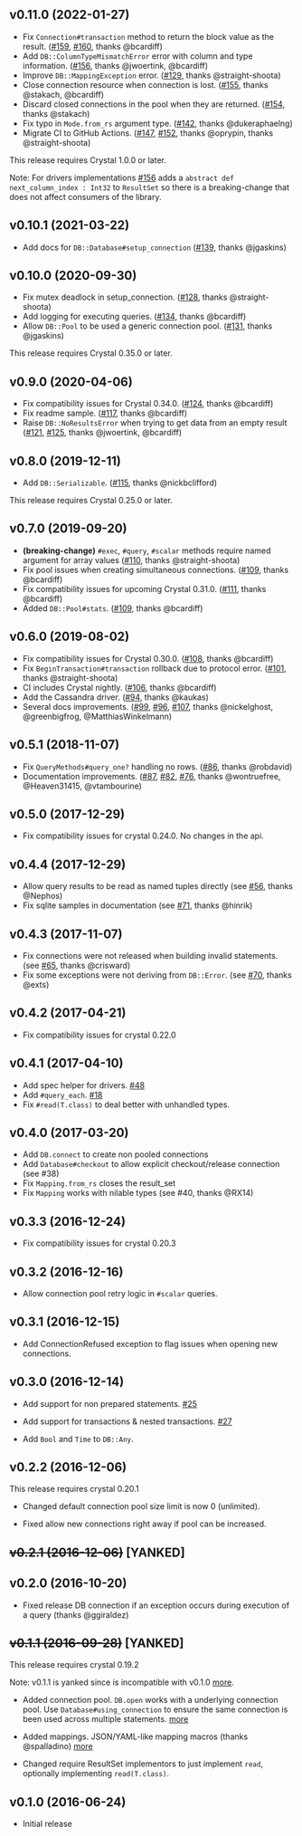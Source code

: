 ## v0.11.0 (2022-01-27)

* Fix `Connection#transaction` method to return the block value as the result. ([#159](https://github.com/crystal-lang/crystal-db/pull/159), [#160](https://github.com/crystal-lang/crystal-db/pull/160), thanks @bcardiff)
* Add `DB::ColumnTypeMismatchError` error with column and type information. ([#156](https://github.com/crystal-lang/crystal-db/pull/156), thanks @jwoertink, @bcardiff)
* Improve `DB::MappingException` error. ([#129](https://github.com/crystal-lang/crystal-db/pull/129), thanks @straight-shoota)
* Close connection resource when connection is lost. ([#155](https://github.com/crystal-lang/crystal-db/pull/155), thanks @stakach, @bcardiff)
* Discard closed connections in the pool when they are returned. ([#154](https://github.com/crystal-lang/crystal-db/pull/154), thanks @stakach)
* Fix typo in `Mode.from_rs` argument type. ([#142](https://github.com/crystal-lang/crystal-db/pull/142), thanks @dukeraphaelng)
* Migrate CI to GitHub Actions. ([#147](https://github.com/crystal-lang/crystal-db/pull/147), [#152](https://github.com/crystal-lang/crystal-db/pull/152), thanks @oprypin, thanks @straight-shoota)

This release requires Crystal 1.0.0 or later.

Note: For drivers implementations [#156](https://github.com/crystal-lang/crystal-db/pull/156) adds a `abstract def next_column_index : Int32` to `ResultSet` so there is a breaking-change that does not affect consumers of the library.

## v0.10.1 (2021-03-22)

* Add docs for `DB::Database#setup_connection` ([#139](https://github.com/crystal-lang/crystal-db/pull/139), thanks @jgaskins)

## v0.10.0 (2020-09-30)

* Fix mutex deadlock in setup_connection. ([#128](https://github.com/crystal-lang/crystal-db/pull/128), thanks @straight-shoota)
* Add logging for executing queries. ([#134](https://github.com/crystal-lang/crystal-db/pull/134), thanks @bcardiff)
* Allow `DB::Pool` to be used a generic connection pool. ([#131](https://github.com/crystal-lang/crystal-db/pull/131), thanks @jgaskins)

This release requires Crystal 0.35.0 or later.

## v0.9.0 (2020-04-06)

* Fix compatibility issues for Crystal 0.34.0. ([#124](https://github.com/crystal-lang/crystal-db/pull/124), thanks @bcardiff)
* Fix readme sample. ([#117](https://github.com/crystal-lang/crystal-db/pull/117), thanks @bcardiff)
* Raise `DB::NoResultsError` when trying to get data from an empty result ([#121](https://github.com/crystal-lang/crystal-db/pull/121), [#125](https://github.com/crystal-lang/crystal-db/pull/125), thanks @jwoertink, @bcardiff)

## v0.8.0 (2019-12-11)

* Add `DB::Serializable`. ([#115](https://github.com/crystal-lang/crystal-db/pull/115), thanks @nickbclifford)

This release requires Crystal 0.25.0 or later.

## v0.7.0 (2019-09-20)

* **(breaking-change)** `#exec`, `#query`, `#scalar` methods require named argument for array values ([#110](https://github.com/crystal-lang/crystal-db/pull/110), thanks @straight-shoota)
* Fix pool issues when creating simultaneous connections. ([#109](https://github.com/crystal-lang/crystal-db/pull/109), thanks @bcardiff)
* Fix compatibility issues for upcoming Crystal 0.31.0. ([#111](https://github.com/crystal-lang/crystal-db/pull/111), thanks @bcardiff)
* Added `DB::Pool#stats`. ([#109](https://github.com/crystal-lang/crystal-db/pull/109), thanks @bcardiff)

## v0.6.0 (2019-08-02)

* Fix compatibility issues for Crystal 0.30.0. ([#108](https://github.com/crystal-lang/crystal-db/pull/108), thanks @bcardiff)
* Fix `BeginTransaction#transaction` rollback due to protocol error. ([#101](https://github.com/crystal-lang/crystal-db/pull/101), thanks @straight-shoota)
* CI includes Crystal nightly. ([#106](https://github.com/crystal-lang/crystal-db/pull/106), thanks @bcardiff)
* Add the Cassandra driver. ([#94](https://github.com/crystal-lang/crystal-db/pull/94), thanks @kaukas)
* Several docs improvements. ([#99](https://github.com/crystal-lang/crystal-db/pull/99), [#96](https://github.com/crystal-lang/crystal-db/pull/96), [#107](https://github.com/crystal-lang/crystal-db/pull/107), thanks @nickelghost, @greenbigfrog, @MatthiasWinkelmann)

## v0.5.1 (2018-11-07)

* Fix `QueryMethods#query_one?` handling no rows. ([#86](https://github.com/crystal-lang/crystal-db/pull/86), thanks @robdavid)
* Documentation improvements. ([#87](https://github.com/crystal-lang/crystal-db/pull/87), [#82](https://github.com/crystal-lang/crystal-db/pull/82), [#76](https://github.com/crystal-lang/crystal-db/pull/76), thanks @wontruefree, @Heaven31415, @vtambourine)

## v0.5.0 (2017-12-29)

* Fix compatibility issues for crystal 0.24.0. No changes in the api.

## v0.4.4 (2017-12-29)

* Allow query results to be read as named tuples directly (see [#56](https://github.com/crystal-lang/crystal-db/pull/56), thanks @Nephos)
* Fix sqlite samples in documentation (see [#71](https://github.com/crystal-lang/crystal-db/pull/71), thanks @hinrik)

## v0.4.3 (2017-11-07)

* Fix connections were not released when building invalid statements. (see [#65](https://github.com/crystal-lang/crystal-db/pull/65), thanks @crisward)
* Fix some exceptions were not deriving from `DB::Error`. (see [#70](https://github.com/crystal-lang/crystal-db/pull/70), thanks @exts)

## v0.4.2 (2017-04-21)

* Fix compatibility issues for crystal 0.22.0

## v0.4.1 (2017-04-10)

* Add spec helper for drivers. [#48](https://github.com/crystal-lang/crystal-db/pull/48)
* Add `#query_each`. [#18](https://github.com/crystal-lang/crystal-db/issues/18)
* Fix `#read(T.class)` to deal better with unhandled types.

## v0.4.0 (2017-03-20)

* Add `DB.connect` to create non pooled connections
* Add `Database#checkout` to allow explicit checkout/release connection (see #38)
* Fix `Mapping.from_rs` closes the result_set
* Fix `Mapping` works with nilable types (see #40, thanks @RX14)

## v0.3.3 (2016-12-24)

* Fix compatibility issues for crystal 0.20.3

## v0.3.2 (2016-12-16)

* Allow connection pool retry logic in `#scalar` queries.

## v0.3.1 (2016-12-15)

* Add ConnectionRefused exception to flag issues when opening new connections.

## v0.3.0 (2016-12-14)

* Add support for non prepared statements. [#25](https://github.com/crystal-lang/crystal-db/pull/25)

* Add support for transactions & nested transactions. [#27](https://github.com/crystal-lang/crystal-db/pull/27)

* Add `Bool` and `Time` to `DB::Any`.

## v0.2.2 (2016-12-06)

This release requires crystal 0.20.1

* Changed default connection pool size limit is now 0 (unlimited).

* Fixed allow new connections right away if pool can be increased.

## ~~v0.2.1 (2016-12-06)~~ [YANKED]

## v0.2.0 (2016-10-20)

* Fixed release DB connection if an exception occurs during execution of a query (thanks @ggiraldez)

## ~~v0.1.1 (2016-09-28)~~ [YANKED]

This release requires crystal 0.19.2

Note: v0.1.1 is yanked since is incompatible with v0.1.0 [more](https://github.com/crystal-lang/crystal-mysql/issues/10).

* Added connection pool. `DB.open` works with a underlying connection pool. Use `Database#using_connection` to ensure the same connection is been used across multiple statements. [more](https://github.com/crystal-lang/crystal-db/pull/12)

* Added mappings. JSON/YAML-like mapping macros (thanks @spalladino) [more](https://github.com/crystal-lang/crystal-db/pull/2)

* Changed require ResultSet implementors to just implement `read`, optionally implementing `read(T.class)`.

## v0.1.0 (2016-06-24)

* Initial release
